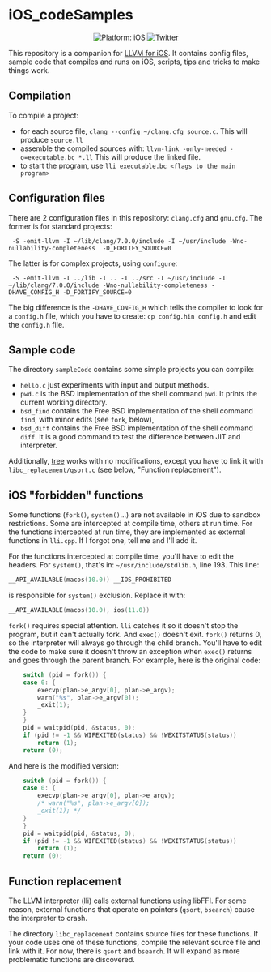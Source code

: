 # iOS_codeSamples


<p align="center">
<img src="https://img.shields.io/badge/Platform-iOS%2011.0+-lightgrey.svg" alt="Platform: iOS">
<a href="http://twitter.com/nholzschuch"><img src="https://img.shields.io/badge/Twitter-@nholzschuch-blue.svg?style=flat" alt="Twitter"/></a>
</p>

This repository is a companion for [LLVM for iOS](https://github.com/holzschu/llvm). It contains config files, sample code that compiles and runs on iOS, scripts, tips and tricks to make things work. 

## Compilation 

To compile a project:
- for each source file, `clang --config ~/clang.cfg source.c`. This will produce `source.ll`
- assemble the compiled sources with: `llvm-link -only-needed -o=executable.bc *.ll` This will produce the linked file.
- to start the program, use `lli executable.bc <flags to the main program>` 

## Configuration files

There are 2 configuration files in this repository: `clang.cfg` and `gnu.cfg`. The former is for standard projects:
```
 -S -emit-llvm -I ~/lib/clang/7.0.0/include -I ~/usr/include -Wno-nullability-completeness  -D_FORTIFY_SOURCE=0
```
The latter is for complex projects, using `configure`:
```
 -S -emit-llvm -I ../lib -I .. -I ../src -I ~/usr/include -I ~/lib/clang/7.0.0/include -Wno-nullability-completeness -DHAVE_CONFIG_H -D_FORTIFY_SOURCE=0 
```
The big difference is the `-DHAVE_CONFIG_H` which tells the compiler to look for a `config.h` file, which you have to create: `cp config.hin config.h` and edit the `config.h` file.

## Sample code

The directory `sampleCode` contains some simple projects you can compile:
- `hello.c` just experiments with input and output methods.
- `pwd.c` is the BSD implementation of the shell command `pwd`. It prints the current working directory.
- `bsd_find` contains the Free BSD implementation of the shell command `find`, with minor edits (see `fork`, below), 
- `bsd_diff` contains the Free BSD implementation of the shell command `diff`. It is a good command to test the difference between JIT and interpreter.

Additionally, [tree](https://github.com/nodakai/tree-command.git) works with no modifications, except you have to link it with `libc_replacement/qsort.c` (see below, "Function replacement"). 

## iOS "forbidden" functions 

Some functions (`fork()`, `system()`...) are not available in iOS due to sandbox restrictions. Some are intercepted at compile time, others at run time. For the functions intercepted at run time, they are implemented as external functions in `lli.cpp`. If I forgot one, tell me and I'll add it.

For the functions intercepted at compile time, you'll have to edit the headers. For `system()`, that's in: `~/usr/include/stdlib.h`, line 193. This line:
```c
__API_AVAILABLE(macos(10.0)) __IOS_PROHIBITED
```
is responsible for `system()` exclusion. Replace it with:
```c
__API_AVAILABLE(macos(10.0), ios(11.0))
```

`fork()` requires special attention. `lli` catches it so it doesn't stop the program, but it can't actually fork. And `exec()` doesn't exit. `fork()` returns 0, so the interpreter will always go through the child branch. You'll have to edit the code to make sure it doesn't throw an exception when `exec()` returns and goes through the parent branch. For example, here is the original code:
```c
	switch (pid = fork()) {
	case 0: {
		execvp(plan->e_argv[0], plan->e_argv);
		warn("%s", plan->e_argv[0]);
		_exit(1); 
	}
	}
	pid = waitpid(pid, &status, 0);
	if (pid != -1 && WIFEXITED(status) && !WEXITSTATUS(status))
		return (1);
	return (0);
```
And here is the modified version:
```c
	switch (pid = fork()) {
	case 0: {
		execvp(plan->e_argv[0], plan->e_argv);
		/* warn("%s", plan->e_argv[0]);
		_exit(1); */
	}
	}
	pid = waitpid(pid, &status, 0);
	if (pid != -1 && WIFEXITED(status) && !WEXITSTATUS(status))
		return (1);
	return (0);
```

## Function replacement

The LLVM interpreter (lli) calls external functions using libFFI. For some reason, external functions that operate on pointers (`qsort`, `bsearch`) cause the interpreter to crash. 

The directory `libc_replacement` contains source files for these functions. If your code uses one of these functions, compile the relevant source file and link with it. For now, there is `qsort` and `bsearch`. It will expand as more problematic functions are discovered.

